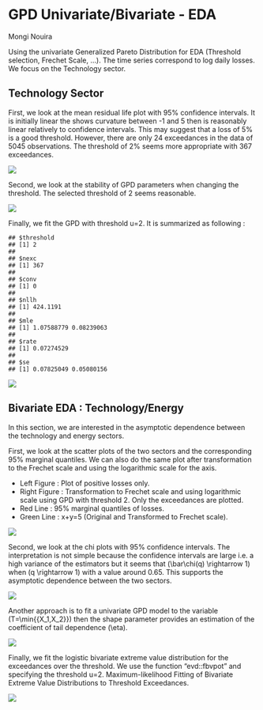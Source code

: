 GPD Univariate/Bivariate - EDA
================
Mongi Nouira

Using the univariate Generalized Pareto Distribution for EDA (Threshold
selection, Frechet Scale, …). The time series correspond to log daily
losses. We focus on the Technology sector.

<p align="center">

</p>

## Technology Sector

First, we look at the mean residual life plot with 95% confidence
intervals. It is initially linear the shows curvature between -1 and 5
then is reasonably linear relatively to confidence intervals. This may
suggest that a loss of 5% is a good threshold. However, there are only
24 exceedances in the data of 5045 observations. The threshold of 2%
seems more appropriate with 367 exceedances.

<p align="center">

<img src="GPD_EDA_files/figure-gfm/unnamed-chunk-3-1.png" style="display: block; margin: auto;" />

</p>

Second, we look at the stability of GPD parameters when changing the
threshold. The selected threshold of 2 seems reasonable.

<p align="center">

<img src="GPD_EDA_files/figure-gfm/unnamed-chunk-4-1.png" style="display: block; margin: auto;" />

</p>

Finally, we fit the GPD with threshold u=2. It is summarized as
following :

<p align="center">

    ## $threshold
    ## [1] 2
    ## 
    ## $nexc
    ## [1] 367
    ## 
    ## $conv
    ## [1] 0
    ## 
    ## $nllh
    ## [1] 424.1191
    ## 
    ## $mle
    ## [1] 1.07588779 0.08239063
    ## 
    ## $rate
    ## [1] 0.07274529
    ## 
    ## $se
    ## [1] 0.07825049 0.05080156

</p>

<p align="center">

<img src="GPD_EDA_files/figure-gfm/unnamed-chunk-6-1.png" style="display: block; margin: auto;" />

</p>

## Bivariate EDA : Technology/Energy

In this section, we are interested in the asymptotic dependence between
the technology and energy sectors.

First, we look at the scatter plots of the two sectors and the
corresponding 95% marginal quantiles. We can also do the same plot after
transformation to the Frechet scale and using the logarithmic scale for
the axis.

  - Left Figure : Plot of positive losses only.
  - Right Figure : Transformation to Frechet scale and using logarithmic
    scale using GPD with threshold 2. Only the exceedances are plotted.
  - Red Line : 95% marginal quantiles of losses.
  - Green Line : x+y=5 (Original and Transformed to Frechet scale).

<p align="center">

<img src="GPD_EDA_files/figure-gfm/unnamed-chunk-7-1.png" style="display: block; margin: auto;" />

</p>

Second, we look at the chi plots with 95% confidence intervals. The
interpretation is not simple because the confidence intervals are large
i.e. a high variance of the estimators but it seems that
\(\bar\chi(q) \rightarrow 1\) when \(q \rightarrow 1\) with a value
around 0.65. This supports the asymptotic dependence between the two
sectors.

<p align="center">

<img src="GPD_EDA_files/figure-gfm/unnamed-chunk-8-1.png" style="display: block; margin: auto;" />

</p>

Another approach is to fit a univariate GPD model to the variable
\(T=\min{\{X_1,X_2\}}\) then the shape parameter provides an estimation
of the coefficient of tail dependence \(\eta\).

<p align="center">

<img src="GPD_EDA_files/figure-gfm/unnamed-chunk-9-1.png" style="display: block; margin: auto;" />

</p>

Finally, we fit the logistic bivariate extreme value distribution for
the exceedances over the threshold. We use the function “evd::fbvpot”
and specifying the threshold u=2. Maximum-likelihood Fitting of
Bivariate Extreme Value Distributions to Threshold Exceedances.

<p align="center">

<img src="GPD_EDA_files/figure-gfm/unnamed-chunk-10-1.png" style="display: block; margin: auto;" />

</p>
